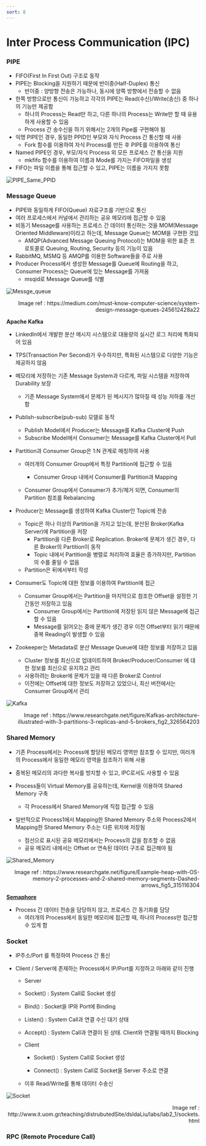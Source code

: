 ```yaml
---
sort: 8
---
```


# Inter Process Communication (IPC)

### PIPE

* FIFO(First In First Out) 구조로 동작
* PIPE는 Blocking을 지원하기 때문에 반이중(Half-Duplex) 통신
  * 반이중 : 양방향 전송은 가능하나, 동시에 양쪽 방향에서 전송할 수 없음
* 한쪽 방향으로만 통신이 가능하고 각각의 PIPE는 Read(수신)/Write(송신) 중 하나의 기능만 제공함
  * 하나의 Process는 Read만 하고, 다른 하나의 Process는 Write만 할 때 유용하게 사용할 수 있음
  * Process 간 송수신을 하기 위해서는 2개의 Pipe를 구현해야 됨
* 익명 PIPE인 경우, 동일한 PPID인 부모와 자식 Process 간 통신할 때 사용
  * Fork 함수를 이용하여 자식 Process를 만든 후 PIPE를 이용하여 통신
* Named PIPE인 경우, 부모/자식 Process 외 모든 프로세스 간 통신을 지원
  * mkfifo 함수를 이용하여 이름과 Mode를 가지는 FIFO파일을 생성
* FIFO는 파일 이름을 통해 접근할 수 있고, PIPE는 이름을 가지지 못함

![PIPE_Same_PPID](./Img/PIPE_Same_PPID.png)

### Message Queue

* PIPE와 동일하게 FIFO(Queue) 자료구조를 기반으로 통신 
* 여러 프로세스에서 커널에서 관리하는 공유 메모리에 접근할 수 있음
* 비동기 Message를 사용하는 프로세스 간 데이터 통신하는 것을 MOM(Message Oriented Middleware)이라고 하는데, Message Queue는 MOM을 구현한 것임
  * AMQP(Advanced Message Queuing Protocol)는 MOM을 위한 표준 프로토콜로 Queuing, Routing, Security 등의 기능이 있음
* RabbitMQ, MSMQ 등 AMQP를 이용한 Software들을 주로 사용
* Producer Process에서 생성한 Message를 Queue에 Routing을 하고, Consumer Process는 Queue에 있는 Message를 가져옴
  * msqid로 Message Queue를 식별

![Messge_queue](./Img/Messge_queue.png)



<div style="text-align: right"> Image ref : https://medium.com/must-know-computer-science/system-design-message-queues-245612428a22 </div>

**Apache Kafka**

* LinkedIn에서 개발한 분산 메시지 시스템으로 대용량의 실시간 로그 처리에 특화되어 있음
* TPS(Transaction Per Second)가 우수하지만, 특화된 시스템으로 다양한 기능은 제공하지 않음
* 메모리에 저장하는 기존 Message System과 다르게, 파일 시스템을 저장하여 Durability 보장
  * 기존 Message System에서 문제가 된 메시지가 많아질 때 성능 저하를 개선함

* Publish-subscribe(pub-sub) 모델로 동작
  * Publish Model에서 Producer는 Message를 Kafka Cluster에 Push 
  * Subscribe Model에서 Consumer는 Message를 Kafka Cluster에서 Pull

* Partition과  Consumer Group은 1:N 관계로 매칭하여 사용
  * 여러개의 Consumer Group에서 특정 Partition에 접근할 수 있음
    * Consumer Group 내에서 Consumer를 Partition과 Mapping

  * Consumer Group에서 Consumer가 추가/제거 되면, Consumer의 Partition 참조를 Rebalancing 


* Producer는 Message를 생성하여 Kafka Cluster인 Topic에 전송
  * Topic은 하나 이상의 Partition을 가지고 있는데, 분산된 Broker(Kafka Server)에 Partition을 저장
    * Partition을 다른 Broker로 Replication. Broker에 문제가 생긴 경우, 다른 Broker의 Partition이 동작
    * Topic 내에서 Partition을 병렬로 처리하여 효율은 증가하지만, Partition의 수를 줄일 수 없음
  * Partition은 뒤에서부터 작성
* Consumer도 Topic에 대한 정보를 이용하여 Partition에 접근
  * Consumer Group에서는 Partition을 마지막으로 참조한 Offset을 설정한 기간동안 저장하고 있음
    * Consumer Group에서는 Partition에 저장된 읽지 않은 Message에 접근할 수 있음
    * Message를 읽어오는 중에 문제가 생긴 경우 이전 Offset부터 읽기 때문에 중복 Reading이 발생할 수 있음
* Zookeeper는 Metadata로 분산 Message Queue에 대한 정보를 저장하고 있음
  * Cluster 정보를 최신으로 업데이트하여 Broker/Producer/Consumer 에 대한 정보를 최신으로 유지하고 관리
  * 사용하려는 Broker에 문제가 있을 때 다른 Broker로 Control
  * 이전에는 Offset에 대한 정보도 저장하고 있었으나, 최신 버전에서는 Consumer Group에서 관리

![Kafka](./Img/Kafka.png)

<div style="text-align: right"> Image ref : https://www.researchgate.net/figure/Kafkas-architecture-illustrated-with-3-partitions-3-replicas-and-5-brokers_fig2_326564203 </div>

### Shared Memory

* 기존 Process에서는 Process에 할당된 메모리 영역만 참조할 수 있지만, 여러개의 Process에서 동일한 메모리 영역을 참조하기 위해 사용
* 중복된 메모리의 과다한 복사를 방지할 수 있고, IPC로서도 사용할 수 있음
* Process들이 Virtual Memory를 공유하는데, Kernel을 이용하여 Shared Memory 구축 
  * 각 Process에서 Shared Memory에 직접 접근할 수 있음

* 일반적으로 Process1에서 Mapping한 Shared Memory 주소와 Process2에서 Mapping한 Shared Memory 주소는 다른 위치에 저장됨
  * 점선으로 표시된 공유 메모리에서는 Process의 값을 참조할 수 없음
  * 공유 메모리 내에서는 Offset or 연속된 데이터 구조로 접근해야 됨


![Shared_Memory](./Img/Shared_Memory.png)

<div style="text-align: right"> Image ref : https://www.researchgate.net/figure/Example-heap-with-OS-memory-2-processes-and-2-shared-memory-segments-Dashed-arrows_fig5_315116304 </div>



**[Semaphore](https://jeothen.github.io/Computer_Science/OS/Synchronization.html#semaphore)**

* Process 간 데이터 전송을 담당하지 않고, 프로세스 간 동기화를 담당
  * 여러개의 Process에서 동일한 메모리에 접근할 때, 하나의 Process만 접근할 수 있게 함




### Socket

* IP주소/Port 를 특정하여 Process 간 통신

* Client / Server에 존재하는 Process에서 IP/Port를 지정하고 아래와 같이 진행

  *  Server

    * Socket() : System Call로 Socket 생성
    * Bind() : Socket을 IP와 Port에 Binding
    * Listen() : System Call과 연결 수신 대기 상태
    * Accept() : System Call과 연결이 된 상태. Client와 연결될 때까지 Blocking

  * Client

    * Socket() : System Call로 Socket 생성

    * Connect() : System Call로 Socket을 Server 주소로 연결

  * 이후 Read/Write를 통해 데이터 수송신

![Socket](./Img/Socket.png)

<div style="text-align: right"> Image ref : http://www.it.uom.gr/teaching/distrubutedSite/dsIdaLiu/labs/lab2_1/sockets.html</div>



### RPC (Remote Procedure Call)
